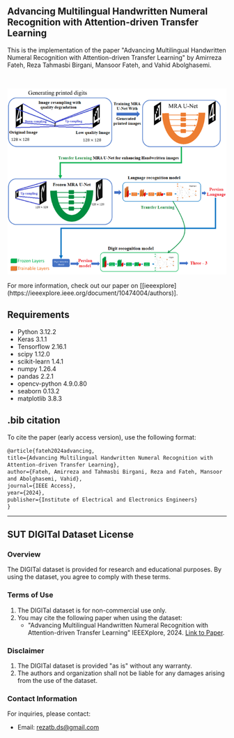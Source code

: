 ## Advancing Multilingual Handwritten Numeral Recognition with Attention-driven Transfer Learning
This is the implementation of the paper "Advancing Multilingual Handwritten Numeral Recognition with Attention-driven Transfer Learning" by Amirreza Fateh, Reza Tahmasbi Birgani, Mansoor Fateh, and Vahid Abolghasemi.


<br>
<p align="middle">
    <img src="data/asset/overview.png">
</p>
For more information, check out our paper on [[ieeexplore](https://ieeexplore.ieee.org/document/10474004/authors)].

## Requirements

- Python 3.12.2
- Keras 3.1.1
- Tensorflow 2.16.1
- scipy 1.12.0
- scikit-learn 1.4.1
- numpy 1.26.4
- pandas 2.2.1
- opencv-python 4.9.0.80
- seaborn 0.13.2
- matplotlib 3.8.3

## .bib citation
To cite the paper (early access version), use the following format:

    @article{fateh2024advancing,
    title={Advancing Multilingual Handwritten Numeral Recognition with Attention-driven Transfer Learning},
    author={Fateh, Amirreza and Tahmasbi Birgani, Reza and Fateh, Mansoor and Abolghasemi, Vahid},
    journal={IEEE Access},
    year={2024},
    publisher={Institute of Electrical and Electronics Engineers}
    }
---

## SUT DIGITal Dataset License

### Overview
The DIGITal dataset is provided for research and educational purposes. By using the dataset, you agree to comply with these terms.

### Terms of Use
1. The DIGITal dataset is for non-commercial use only.
2. You may cite the following paper when using the dataset:
   - "Advancing Multilingual Handwritten Numeral Recognition with Attention-driven Transfer Learning" IEEEXplore, 2024. [Link to Paper](https://ieeexplore.ieee.org/document/10474004).

### Disclaimer
1. The DIGITal dataset is provided "as is" without any warranty.
2. The authors and organization shall not be liable for any damages arising from the use of the dataset.

### Contact Information
For inquiries, please contact:
- Email: rezatb.ds@gmail.com

<!--
Conda environment settings:
```bash
conda create -n protoformer python=3.8
conda activate protoformer

conda install pytorch=1.8.1 torchvision cudatoolkit=11.1 -c pytorch
conda install -c conda-forge tensorflow
pip install tensorboardX
```

## Preparing Few-Shot Segmentation Datasets
Download following datasets:

> #### 1. Handwritten digit dataset
> Download Handwritten digit dataset (train/val data):
> ```bash
> wget http://host.robots.ox.ac.uk/pascal/VOC/voc2012/VOCtrainval_11-May-2012.tar
> ```
> Download handwritten digit dataset from [[Google Drive](https://)].
>
Create a directory '../Datasets' for the above two few-shot segmentation datasets and appropriately place each dataset to have following directory structure:

    ../                         # parent directory
    ├── ./                      # current (project) directory
    │   ├── common/             # (dir.) helper functions
    │   ├── data/               # (dir.) dataloaders and splits for each FSSS dataset
    │   ├── model/              # (dir.) implementation of ProtoFormer model 
    │   ├── README.md           # intstruction for reproduction
    │   ├── train.py            # code for training HSNet
    │   └── test.py             # code for testing HSNet
    └── Datasets/
        ├── VOC2012/            # PASCAL VOC2012 devkit
        │   ├── Annotations/
        │   ├── ImageSets/
        │   ├── ...
        │   └── SegmentationClassAug/
        ├── COCO2014/           
            ├── annotations/
            │   ├── train2014/  # (dir.) training masks (from Google Drive) 
            │   ├── val2014/    # (dir.) validation masks (from Google Drive)
            │   └── ..some json files..
            ├── train2014/
            └── val2014/

> ### Babysitting training:
> Use tensorboard to babysit training progress:
> - For each experiment, a directory that logs training progress will be automatically generated under logs/ directory. 
> - From terminal, run 'tensorboard --logdir logs/' to monitor the training progress.
> - Choose the best model when the validation (mIoU) curve starts to saturate. 


## Testing

> ### 1. PASCAL-5<sup>i</sup>
> Pretrained models are available on our [[Google Drive](https://drive.google.com/drive/folders/1xomPmr6dYpjDDraIQJS51gLCCj8T0jmf?usp=sharing)].
> ```bash
> python test.py --layers {50, 101} 
>                --fold {0, 1, 2, 3} 
>                --benchmark pascal
>                --nshot {1, 5} 
>                --load "path_to_trained_model"
> ```


> ### 2. COCO-20<sup>i</sup>
> Pretrained models are available on our [[Google Drive](https://drive.google.com/drive/folders/1vy7QHpEx4p10xwrhpeshD3uuKJdhXiim?usp=sharing)].
> ```bash
> python test.py --layers {50, 101}
>                --fold {0, 1, 2, 3} 
>                --benchmark coco 
>                --nshot {1, 5} 
>                --load "path_to_trained_model"
> ```

This project is built upon HSNet:https://github.com/juhongm999/hsnet
-->
